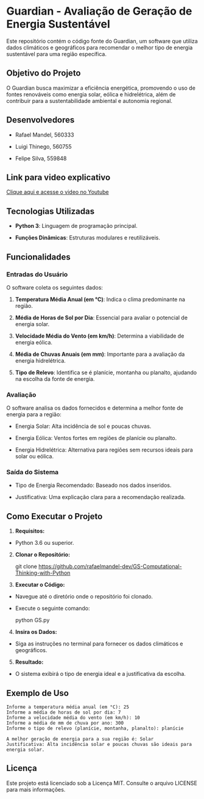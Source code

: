 # Guardian - Avaliação de Geração de Energia Sustentável

Este repositório contém o código fonte do Guardian, um software que utiliza dados climáticos e geográficos para recomendar o melhor tipo de energia sustentável para uma região específica.

## Objetivo do Projeto

O Guardian busca maximizar a eficiência energética, promovendo o uso de fontes renováveis como energia solar, eólica e hidrelétrica, além de contribuir para a sustentabilidade ambiental e autonomia regional.

## Desenvolvedores

- Rafael Mandel, 560333

- Luigi Thinego, 560755

- Felipe Silva, 559848

## Link para video explicativo

[Clique aqui e acesse o video no Youtube](https://youtu.be/T60BqlcKrpY)

## Tecnologias Utilizadas

- **Python 3**: Linguagem de programação principal.

- **Funções Dinâmicas**: Estruturas modulares e reutilizáveis.

## Funcionalidades

### Entradas do Usuário

O software coleta os seguintes dados:

1. **Temperatura Média Anual (em °C)**: Indica o clima predominante na região.

2. **Média de Horas de Sol por Dia**: Essencial para avaliar o potencial de energia solar.

3. **Velocidade Média do Vento (em km/h)**: Determina a viabilidade de energia eólica.

4. **Média de Chuvas Anuais (em mm)**: Importante para a avaliação da energia hidrelétrica.

5. **Tipo de Relevo**: Identifica se é planície, montanha ou planalto, ajudando na escolha da fonte de energia.

### Avaliação

O software analisa os dados fornecidos e determina a melhor fonte de energia para a região:

- Energia Solar: Alta incidência de sol e poucas chuvas.

- Energia Eólica: Ventos fortes em regiões de planície ou planalto.

- Energia Hidrelétrica: Alternativa para regiões sem recursos ideais para solar ou eólica.

### Saída do Sistema

- Tipo de Energia Recomendado: Baseado nos dados inseridos.

- Justificativa: Uma explicação clara para a recomendação realizada.

## Como Executar o Projeto

1. **Requisitos:**

- Python 3.6 ou superior.

2. **Clonar o Repositório:**

    git clone https://github.com/rafaelmandel-dev/GS-Computational-Thinking-with-Python

3. **Executar o Código:**

- Navegue até o diretório onde o repositório foi clonado.

- Execute o seguinte comando:

    python GS.py

4. **Insira os Dados:**

- Siga as instruções no terminal para fornecer os dados climáticos e geográficos.

5. **Resultado:**

- O sistema exibirá o tipo de energia ideal e a justificativa da escolha.

## Exemplo de Uso

    Informe a temperatura média anual (em °C): 25
    Informe a média de horas de sol por dia: 7
    Informe a velocidade média do vento (em km/h): 10
    Informe a média de mm de chuva por ano: 300
    Informe o tipo de relevo (planície, montanha, planalto): planície

    A melhor geração de energia para a sua região é: Solar
    Justificativa: Alta incidência solar e poucas chuvas são ideais para energia solar.

## Licença

Este projeto está licenciado sob a Licença MIT. Consulte o arquivo LICENSE para mais informações.